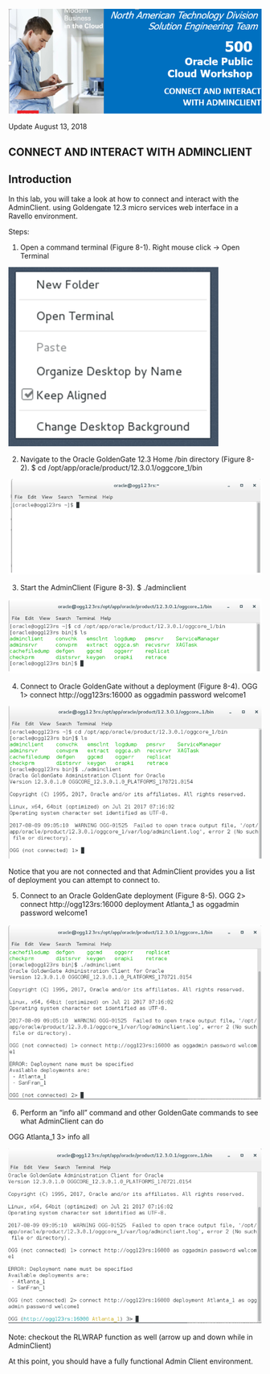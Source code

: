 ![](images/500/Lab500_image100.PNG)

Update August 13, 2018

## CONNECT AND INTERACT WITH ADMINCLIENT
## Introduction

In this lab, you will take a look at how to connect and interact with the AdminClient. using Goldengate 12.3 micro services web interface in a Ravello environment.


Steps:
1. Open a command terminal (Figure 8-1).
Right mouse click -> Open Terminal

![](images/500/Lab500_image101.png)

2. Navigate to the Oracle GoldenGate 12.3 Home /bin directory (Figure 8-2).
$ cd /opt/app/oracle/product/12.3.0.1/oggcore_1/bin

![](images/500/Lab500_image102.png)

3. Start the AdminClient (Figure 8-3).
$ ./adminclient

![](images/500/Lab500_image103.png)

4. Connect to Oracle GoldenGate without a deployment (Figure 8-4).
OGG 1> connect http://ogg123rs:16000 as oggadmin password
welcome1

![](images/500/Lab500_image104.png)

Notice that you are not connected and that AdminClient provides you a list of deployment you can attempt to connect to.

5. Connect to an Oracle GoldenGate deployment (Figure 8-5).
OGG 2> connect http://ogg123rs:16000 deployment Atlanta_1
as oggadmin password welcome1

![](images/500/Lab500_image105.png)

6. Perform an “info all” command and other GoldenGate commands to see what
AdminClient can do

OGG Atlanta_1 3> info all

![](images/500/Lab500_image106.png)

Note: checkout the RLWRAP function as well (arrow up and down while in AdminClient)


At this point, you should have a fully functional Admin Client environment. 